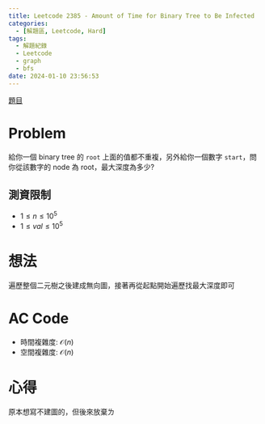 ```yaml
---
title: Leetcode 2385 - Amount of Time for Binary Tree to Be Infected
categories:
  - [解題區, Leetcode, Hard]
tags:
  - 解題紀錄
  - Leetcode
  - graph
  - bfs
date: 2024-01-10 23:56:53
---
```


[題目](https://leetcode.com/problems/amount-of-time-for-binary-tree-to-be-infected)

# Problem

給你一個 binary tree 的 `root` 上面的值都不重複，另外給你一個數字 `start`，問你從該數字的 node 為 root，最大深度為多少?

## 測資限制

- $1 \le n \le 10^5$
- $1 \le val \le 10^5$

# 想法

遍歷整個二元樹之後建成無向圖，接著再從起點開始遍歷找最大深度即可

# AC Code

<script src="https://emgithub.com/embed-v2.js?target=https%3A%2F%2Fgithub.com%2Froy4801%2Fsolved_problems%2Fblob%2Fmaster%2Fleetcode%2F2385.cpp%23L18-L93&style=github&type=code&showBorder=on&showLineNumbers=on&showFileMeta=on&showFullPath=on&showCopy=on"></script>

- 時間複雜度: $\mathcal{O}(n)$
- 空間複雜度: $\mathcal{O}(n)$

<!-- # 賞析 -->

# 心得

原本想寫不建圖的，但後來放棄ㄌ
